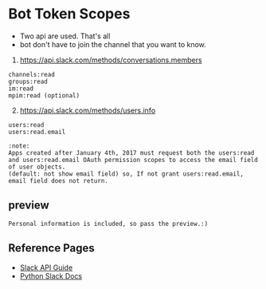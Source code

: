 # Bot Token Scopes
- Two api are used. That's all
- bot don't have to join the channel that you want to know.

1) https://api.slack.com/methods/conversations.members

```
channels:read
groups:read
im:read
mpim:read (optional)
```

2) https://api.slack.com/methods/users.info
```
users:read 
users:read.email

:note:
Apps created after January 4th, 2017 must request both the users:read and users:read.email OAuth permission scopes to access the email field of user objects.
(default: not show email field) so, If not grant users:read.email, email field does not return.
```

## preview
```
Personal information is included, so pass the preview.:)
```

## Reference Pages
- [Slack API Guide](https://api.slack.com/methods)
- [Python Slack Docs](http://www.slack.dev/python-slack-sdk)
